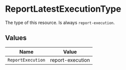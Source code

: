 # ReportLatestExecutionType

The type of this resource. Is always `report-execution`.


## Values

| Name              | Value             |
| ----------------- | ----------------- |
| `ReportExecution` | report-execution  |